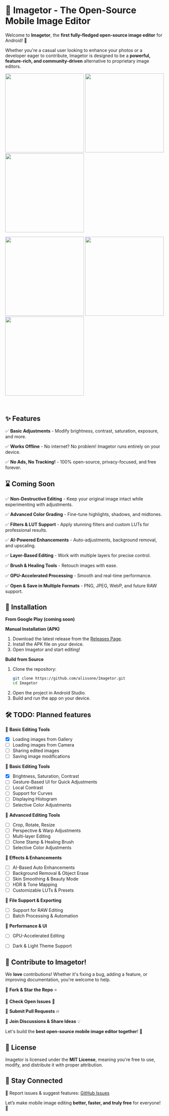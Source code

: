 ﻿# 🎨 Imagetor - The Open-Source Mobile Image Editor

Welcome to **Imagetor**, the **first fully-fledged open-source image editor** for Android! 🚀

Whether you're a casual user looking to enhance your photos or a developer eager to contribute, Imagetor is designed to be a **powerful, feature-rich, and community-driven** alternative to proprietary image editors.

<img src="https://github.com/user-attachments/assets/21d4e96b-64e1-4087-be25-f4f5968df8c3" width="250"></img>
<img src="https://github.com/user-attachments/assets/6730f90a-d450-401a-9ead-9ffef5fc04e4" width="250"></img>
<img src="https://github.com/user-attachments/assets/7e8f8911-1144-4a79-bb94-12497d500de1" width="250"></img>

<img src="https://github.com/user-attachments/assets/ea69b5db-34dd-4d2d-8092-2b1d464eedeb" width="250"></img>
<img src="https://github.com/user-attachments/assets/cc7dd897-f1ce-4c2d-9c8a-7aef722a41c6" width="250"></img>
<img src="https://github.com/user-attachments/assets/6b8fb7a3-b9ae-4586-b52f-fb8fde89f857" width="250"></img>



<br>

## ✨ Features

✅ **Basic Adjustments** - Modify brightness, contrast, saturation, exposure, and more.

✅ **Works Offline** - No internet? No problem! Imagetor runs entirely on your device.

✅ **No Ads, No Tracking!** - 100% open-source, privacy-focused, and free forever.


## ⌛ Coming Soon 

✅ **Non-Destructive Editing** - Keep your original image intact while experimenting with adjustments.

✅ **Advanced Color Grading** - Fine-tune highlights, shadows, and midtones.

✅ **Filters & LUT Support** - Apply stunning filters and custom LUTs for professional results.

✅ **AI-Powered Enhancements** - Auto-adjustments, background removal, and upscaling.

✅ **Layer-Based Editing** - Work with multiple layers for precise control.

✅ **Brush & Healing Tools** - Retouch images with ease.

✅ **GPU-Accelerated Processing** - Smooth and real-time performance.

✅ **Open & Save in Multiple Formats** - PNG, JPEG, WebP, and future RAW support.


## 🚀 Installation

**From Google Play (coming soon)**

**Manual Installation (APK)**

1. Download the latest release from the [Releases Page](#).
2. Install the APK file on your device.
3. Open Imagetor and start editing!

**Build from Source**

1. Clone the repository:
   ```sh
   git clone https://github.com/alissone/Imagetor.git
   cd Imagetor
   ```
2. Open the project in Android Studio.
3. Build and run the app on your device.


## 🛠️ TODO: Planned features

📌 **Basic Editing Tools**
- [x] Loading images from Gallery
- [ ] Loading images from Camera
- [ ] Sharing edited images
- [ ] Saving image modifications

📌 **Basic Editing Tools**
- [x] Brightness, Saturation, Contrast
- [ ] Gesture-Based UI for Quick Adjustments
- [ ] Local Contrast 
- [ ] Support for Curves
- [ ] Displaying Histogram
- [ ] Selective Color Adjustments

📌 **Advanced Editing Tools**
- [ ] Crop, Rotate, Resize
- [ ] Perspective & Warp Adjustments
- [ ] Multi-layer Editing
- [ ] Clone Stamp & Healing Brush
- [ ] Selective Color Adjustments

📌 **Effects & Enhancements**
- [ ] AI-Based Auto Enhancements
- [ ] Background Removal & Object Erase
- [ ] Skin Smoothing & Beauty Mode
- [ ] HDR & Tone Mapping
- [ ] Customizable LUTs & Presets

📌 **File Support & Exporting**
- [ ] Support for RAW Editing
- [ ] Batch Processing & Automation

📌 **Performance & UI**
- [ ] GPU-Accelerated Editing
- [ ] Dark & Light Theme Support


## 🤝 Contribute to Imagetor!

We **love** contributions! Whether it's fixing a bug, adding a feature, or improving documentation, you're welcome to help.

🔹 **Fork & Star the Repo** ⭐

🔹 **Check Open Issues** 👀

🔹 **Submit Pull Requests** 🔥

🔹 **Join Discussions & Share Ideas** 💡

Let's build the **best open-source mobile image editor together**! 🎉


## 📜 License

Imagetor is licensed under the **MIT License**, meaning you're free to use, modify, and distribute it with proper attribution.


## 💬 Stay Connected

📢 Report issues & suggest features: [GitHub Issues](#)

Let’s make mobile image editing **better, faster, and truly free** for everyone! 🚀
